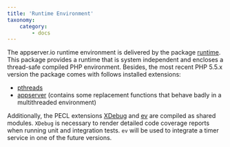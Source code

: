 ```yaml
---
title: 'Runtime Environment'
taxonomy:
    category:
        - docs
---
```


The appserver.io runtime environment is delivered by the package [runtime](<https://github.com/appserver-io-php/runtime>).
This package  provides a runtime that is system independent and encloses a thread-safe
compiled PHP environment. Besides, the most recent PHP 5.5.x version the package comes with follows installed
extensions:

* [pthreads](http://github.com/appserver-io-php/pthreads)
* [appserver](https://github.com/appserver-io-php/php-ext-appserver) (contains some replacement functions that behave badly in a multithreaded environment)

Additionally, the PECL extensions [XDebug](http://pecl.php.net/package/xdebug) and [ev](http://pecl.php.net/package/ev)
are compiled as shared modules. `XDebug` is necessary to render detailed code coverage reports when
running unit and integration tests. `ev` will be used to integrate a timer service in one of the future
versions.